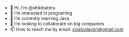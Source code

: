 - 👋 Hi, I’m @shikibateru
- 👀 I’m interested in programing
- 🌱 I’m currently learning Java
- 💞️ I’m looking to collaborate on big companies
- 📫 How to reach me by email: sviatoslavon@gmail.com

<!---
shikibateru/shikibateru is a ✨ special ✨ repository because its `README.md` (this file) appears on your GitHub profile.
You can click the Preview link to take a look at your changes.
--->
